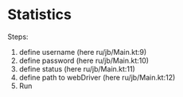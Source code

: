 # Statistics

Steps:
1. define username  (here ru/jb/Main.kt:9)
2. define password  (here ru/jb/Main.kt:10)
3. define status  (here ru/jb/Main.kt:11)
4. define path to webDriver (here ru/jb/Main.kt:12)
5. Run
